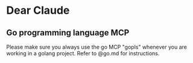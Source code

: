 # Dear Claude

## Go programming language MCP

Please make sure you always use the go MCP "gopls" whenever you are working in a golang project.
Refer to @go.md for instructions.

